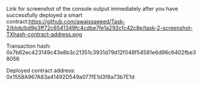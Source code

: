 Link for screenshot of the console output immediately after you have successfully deployed a smart contract:https://github.com/awaissaeeed/Task-2/blob/bd9e3ff72c6541349fc4cdbe7fe1a292cfc42c8e/task-2-screenshot-TXhash-contract-address.png

Transaction hash: 0x7b62ec423149c43e8b3c21351c3931d79d12f048f54581e6d96c6402fbe38056


Deployed contract address: 0x1558A967A83a41492D549a077fE1d3f8a73b7E1d
